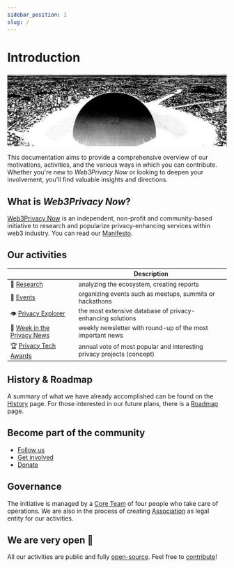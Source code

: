 ```yaml
---
sidebar_position: 1
slug: /
---
```


# Introduction

![Welcome to Web3Privacy Now Documentation](./assets/intro-cover.jpeg)

This documentation aims to provide a comprehensive overview of our motivations, activities, and the various ways in which you can contribute. 
Whether you're new to *Web3Privacy Now* or looking to deepen your involvement, you'll find valuable insights and directions.

## What is *Web3Privacy Now*?

[Web3Privacy Now](https://web3privacy.info/) is an independent, non-profit and community-based initiative to research and popularize privacy-enhancing services within web3 industry. You can read our [Manifesto](/manifesto).

## Our activities

| | Description |
| --- | --- |
| 🔬 [Research](/research) | analyzing the ecosystem, creating reports |
| 📅 [Events](/events) | organizing events such as meetups, summits or hackathons |
| 👁️ [Privacy Explorer](/projects/privacy-explorer) | the most extensive database of privacy-enhancing solutions |
| 📰 [Week in the Privacy News](/news/week-in-the-privacy) | weekly newsletter with round-up of the most important news |
| 🏆 [Privacy Tech Awards](/projects/privacy-tech-awards) | annual vote of most popular and interesting privacy projects (concept) |

## History & Roadmap

A summary of what we have already accomplished can be found on the [History](/history) page. For those interested in our future plans, there is a [Roadmap](/roadmap) page.

## Become part of the community

* [Follow us](/follow-us)
* [Get involved](/get-involved)
* [Donate](/donate)

## Governance

The initiative is managed by a [Core Team](/core-team) of four people who take care of operations. We are also in the process of creating [Association](/association) as legal entity for our activities.

## We are very open 💛

All our activities are public and fully [open-source](/git). Feel free to [contribute](/get-involved)!
